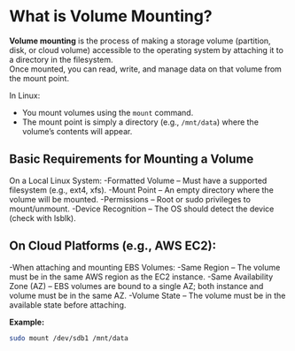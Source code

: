 
# What is Volume Mounting?
**Volume mounting** is the process of making a storage volume (partition, disk, or cloud volume) accessible to the operating system by attaching it to a directory in the filesystem.  
Once mounted, you can read, write, and manage data on that volume from the mount point.

In Linux:
- You mount volumes using the `mount` command.
- The mount point is simply a directory (e.g., `/mnt/data`) where the volume’s contents will appear.

## Basic Requirements for Mounting a Volume

On a Local Linux System:
-Formatted Volume – Must have a supported filesystem (e.g., ext4, xfs).
-Mount Point – An empty directory where the volume will be mounted.
-Permissions – Root or sudo privileges to mount/unmount.
-Device Recognition – The OS should detect the device (check with lsblk).

## On Cloud Platforms (e.g., AWS EC2):

-When attaching and mounting EBS Volumes:
-Same Region – The volume must be in the same AWS region as the EC2 instance.
-Same Availability Zone (AZ) – EBS volumes are bound to a single AZ; both instance and volume must be in the same AZ.
-Volume State – The volume must be in the available state before attaching.

**Example:**
```bash
sudo mount /dev/sdb1 /mnt/data
